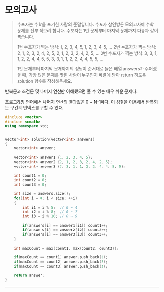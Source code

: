 # 모의고사

> 수포자는 수학을 포기한 사람의 준말입니다. 수포자 삼인방은 모의고사에 수학 문제를 전부 찍으려 합니다. 수포자는 1번 문제부터 마지막 문제까지 다음과 같이 찍습니다.
>
> 1번 수포자가 찍는 방식: 1, 2, 3, 4, 5, 1, 2, 3, 4, 5, ...
> 2번 수포자가 찍는 방식: 2, 1, 2, 3, 2, 4, 2, 5, 2, 1, 2, 3, 2, 4, 2, 5, ...
> 3번 수포자가 찍는 방식: 3, 3, 1, 1, 2, 2, 4, 4, 5, 5, 3, 3, 1, 1, 2, 2, 4, 4, 5, 5, ...
>
> 1번 문제부터 마지막 문제까지의 정답이 순서대로 들은 배열 answers가 주어졌을 때, 가장 많은 문제를 맞힌 사람이 누구인지 배열에 담아 return 하도록 solution 함수를 작성해주세요.

반복문과 조건문 및 나머지 연산만 이해했으면 풀 수 있는 매우 쉬운 문제다.

프로그래밍 언어에서 나머지 연산의 결과값은 0 ~ N-1이다. 이 성질을 이용해서 반복되는 구간의 인덱스를 구할 수 있다.

```cpp
#include <vector>
#include <cmath>
using namespace std;


vector<int> solution(vector<int> answers)
{
    vector<int> answer;
    
    vector<int> answer1 {1, 2, 3, 4, 5};
    vector<int> answer2 {2, 1, 2, 3, 2, 4, 2, 5};
    vector<int> answer3 {3, 3, 1, 1, 2, 2, 4, 4, 5, 5};
    
    int count1 = 0;
    int count2 = 0;
    int count3 = 0;
    
    int size = answers.size();
    for(int i = 0; i < size; ++i)
    {
        int i1 = i % 5;  // 0 ~ 4
        int i2 = i % 8;  // 0 ~ 7
        int i3 = i % 10; // 0 ~ 9
        
        if(answers[i] == answer1[i1]) count1++;
        if(answers[i] == answer2[i2]) count2++;
        if(answers[i] == answer3[i3]) count3++;
    }
    
    int maxCount = max(count1, max(count2, count3));
    
    if(maxCount == count1) answer.push_back(1);
    if(maxCount == count2) answer.push_back(2);
    if(maxCount == count3) answer.push_back(3);
    
    return answer;
}
```

---
